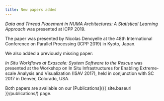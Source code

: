 ```yaml
---
title: New papers added
---
```


_Data and Thread Placement in NUMA Architectures: A Statistical Learning Approach_ was presented at ICPP 2019.

The paper was presented by Nicolas Denoyelle at the 48th International
Conference on Parallel Processing (ICPP 2019) in Kyoto, Japan.

We also added a previously missing paper:

_In Situ Workflows at Exascale: System Software to the Rescue_ was
presented at the Workshop on In Situ Infrastructures for Enabling
Extreme-scale Analysis and Visualization (ISAV 2017), held in conjunction
with SC 2017 in Denver, Colorado, USA.

Both papers are available on our [Publications]({{ site.baseurl
}}/publications/) page.
